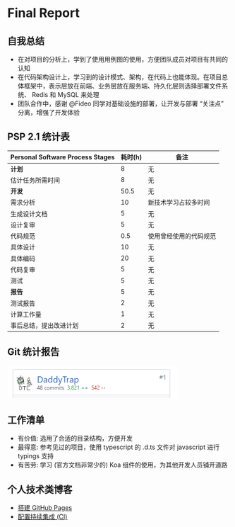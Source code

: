 # Final Report

## 自我总结

+ 在对项目的分析上，学到了使用用例图的使用，方便团队成员对项目有共同的认知
+ 在代码架构设计上，学习到的设计模式、架构，在代码上也能体现。在项目总体框架中，表示层放在前端、业务层放在服务端、持久化层则选择部署文件系统、 Redis 和 MySQL 来处理
+ 团队合作中，感谢 @Fideo 同学对基础设施的部署，让开发与部署 “关注点” 分离，增强了开发体验

## PSP 2.1 统计表

|Personal Software Process Stages|耗时(h)|备注|
|-|-|-|
|**计划**|8|无|
|估计任务所需时间|8|无|
|**开发**|50.5|无|
|需求分析|10|新技术学习占较多时间|
|生成设计文档|5|无|
|设计复审|5|无|
|代码规范|0.5|使用曾经使用的代码规范|
|具体设计|10|无|
|具体编码|20|无|
|代码复审|5|无|
|测试|5|无|
|**报告**|5|无|
|测试报告|2|无|
|计算工作量|1|无|
|事后总结，提出改进计划|2|无|

## Git 统计报告

![](./assets/15331224-git.png)

## 工作清单

+ 有价值: 选用了合适的目录结构，方便开发
+ 最得意: 参考见过的项目，使用 typescript 的 .d.ts 文件对 javascript 进行 typings 支持
+ 有苦劳: 学习 (官方文档非常少的) Koa 组件的使用，为其他开发人员铺开道路

## 个人技术类博客

+ [搭建 GitHub Pages](https://daddytrap.github.io/tutorial/2017/10/01/setup-jekyll-gh-pages.html)
+ [配置持续集成 (CI)](https://daddytrap.github.io/tutorial/github/2018/04/10/travis-ci-tutorial.html)
